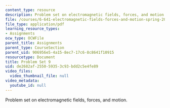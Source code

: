 ```yaml
---
content_type: resource
description: Problem set on electromagnetic fields, forces, and motion.
file: /courses/6-641-electromagnetic-fields-forces-and-motion-spring-2005/de2682af255059353c93bdd2c5e4fe89_ps9sp05.pdf
file_type: application/pdf
learning_resource_types:
- Assignments
ocw_type: OCWFile
parent_title: Assignments
parent_type: CourseSection
parent_uid: 906956e5-4a15-8ec7-17c6-8c8641f10915
resourcetype: Document
title: Problem Set 9
uid: de2682af-2550-5935-3c93-bdd2c5e4fe89
video_files:
  video_thumbnail_file: null
video_metadata:
  youtube_id: null
---
```

Problem set on electromagnetic fields, forces, and motion.

